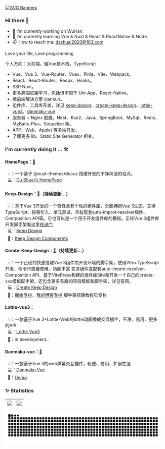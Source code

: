 [![SVG Banners](https://svg-banners.vercel.app/api?type=origin&text1=Welcome&width=800&height=300)](https://github.com/Akshay090/svg-banners)

### Hi there 👋

- 🔭 I’m currently working on WuHan.
- 🌱 I’m currently learning Vue & Nuxt & React & ReactNative & Node.
- 📫 How to reach me: dsshuai2020@163.com

Love your life, Love programming.

个人方向：大前端，偏Vue技术栈，TypeScript
- Vue、Vue 3、Vue-Router、Vuex、Pinia、Vite、Webpack。
- React、React-Router、Redux、Hooks。
- SSR Nuxt。
- 更多跨端框架学习，包括但不限于 Uni-App、React-Native。
- 微前端解决方案 qiankun。
- 组件库、工具库开发，详见 [keep-design](https://github.com/dshuais#keep-design持续更新)、[create-keep-design](https://github.com/dshuais#create-keep-design持续更新)、[lottie-vue3](https://github.com/dshuais#lottie-vue3)、[danmaku-vue](https://github.com/dshuais#danmaku-vue)
- 服务器 + Nginx 配置，Nest、Koa2、Java、SpringBoot、MySql、Redis、MyBatis-Plus、Sequelize 等。
- APP、Web、Applet 等多端开发。
- 了解更多 lib、Static Site Generator 相关。

### I'm currently doing it ... ⚒

#### HomePage：[📍](https://github.com/dshuais/homepage)
&nbsp;&nbsp;💡：一个基于 @nuxt-themes/docus 搭建开发的干净简洁的站点。<br />
&nbsp;&nbsp;💻：[Du Shuai's HomePage](https://www.dshuais.com/)

#### Keep-Design：[📍](https://github.com/dshuais/keep-design)（持续更新...）
&nbsp;&nbsp;💡：基于Vue 3开发的一个奇怪且有个性的组件库，全面拥抱Vue 3生态，支持TypeScript、按需引入、单元测试、且有配套auto-improt-resolver插件、Composition API等。它也可以是一个用于开发组件库的模板。正经Vue 3组件库开发脚手架看这里[传送门](https://create-keep-design.dshuais.com/)<br />
&nbsp;&nbsp;💻：[Keep Design](https://keep-design.dshuais.com/)<br />
&nbsp;&nbsp;🍩：[Keep Design Components](https://keep-design.dshuais.com/components/)

#### Create-Keep-Design：[📍](https://github.com/dshuais/create-keep-design)（持续更新...）
&nbsp;&nbsp;💡：一个正经的快速搭建Vue 3组件库开发环境的脚手架，使用Vite+TypeScript开发，命令行直接使用，功能丰富 包含组件库配套auto-improt-resolver、Composition API、基于VitePress构建的组件库Site和开发一个自己的create-xxx模板脚手架。还包含更多有趣的项目模板和脚手架，详见官网。<br />
&nbsp;&nbsp;💻：[Create Keep Design](https://create-keep-design.dshuais.com/)<br />
&nbsp;&nbsp;🍩：[掘金专栏](https://juejin.cn/column/7322442553550716980)、[我的博客专栏](https://www.dshuais.com/columns/create-keep-design) 脚手架搭建教程见专栏

#### Lottie-vue3：
&nbsp;&nbsp;💡：一款基于Vue 3+Lottie-Web的lottie动画播放交互插件，干净、易用、更多的API<br />
&nbsp;&nbsp;💻：[Lottie Vue3](https://lottie-vue3.dshuais.com/)<br />
&nbsp;&nbsp;🍩：in development...

#### Danmaku-vue：[📍](https://github.com/dshuais/danmaku-vue)
&nbsp;&nbsp;💡：一款基于Vue 3的web弹幕交互插件，轻便、易用、扩展性强<br />
&nbsp;&nbsp;💻：[Danmaku Vue](https://danmaku-vue.dshuais.com/)<br />
&nbsp;&nbsp;🍩：[Demo](https://dshuais.github.io/danmaku-vue/)

### ✨ Statistics

|<a href="https://github.com/dshuais" target="_blank"><img align="center" src="https://github-readme-stats.vercel.app/api?username=dshuais&show_icons=true&theme=default&hide_title=false&hide_border=true" /></a>|<a href="https://github.com/dshuais" target="_blank"><img align="center" src="https://github-readme-stats.vercel.app/api/top-langs/?username=dshuais&layout=compact&&hide_border=true" /></a>|
|---|---|

![dshuais's github activity graph](https://raw.githubusercontent.com/dshuais/dshuais/output/github-contribution-grid-snake.svg)

<!--[![Anurag's GitHub stats](https://github-readme-stats.vercel.app/api?username=dshuais&show_icons=true&theme=default&hide_title=false&hide_border=true)](https://github.com/anuraghazra/github-readme-stats)
[![Top Langs](https://github-readme-stats.vercel.app/api/top-langs/?username=dshuais&layout=compact&&hide_border=true)](https://github.com/anuraghazra/github-readme-stats)
-->

<!--
**dshuais/dshuais** is a ✨ _special_ ✨ repository because its `README.md` (this file) appears on your GitHub profile.

Here are some ideas to get you started:

- 🔭 I’m currently working on ...
- 🌱 I’m currently learning ...
- 👯 I’m looking to collaborate on ...
- 🤔 I’m looking for help with ...
- 💬 Ask me about ...
- 📫 How to reach me: ...
- 😄 Pronouns: ...
- ⚡ Fun fact: ...
-->
